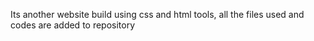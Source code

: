 Its another website build using css and html tools, all the files used and codes are added to repository
